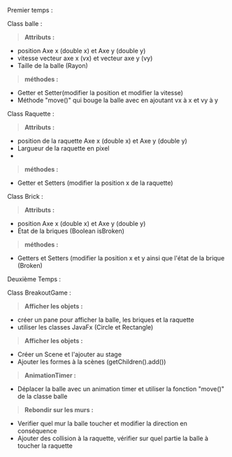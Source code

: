 Premier temps :

Class balle :
> **Attributs :**
- position Axe x (double x) et Axe y (double y)
- vitesse vecteur axe x (vx) et vecteur axe y (vy)
- Taille de la balle (Rayon)

> **méthodes :**
- Getter et Setter(modifier la position et modifier la vitesse)
- Méthode "move()" qui bouge la balle avec en ajoutant vx à x et vy à y


Class Raquette :
> **Attributs :**
- position de la raquette Axe x (double x) et Axe y (double y)
- Largueur de la raquette en pixel
- 

> **méthodes :**
- Getter et Setters (modifier la position x de la raquette)


Class Brick :
> **Attributs :**
- position Axe x (double x) et Axe y (double y)
- État de la briques (Boolean isBroken)

> **méthodes :**
- Getters et Setters (modifier la position x et y ainsi que l'état de la brique (Broken)



Deuxième Temps :

Class BreakoutGame :
> **Afficher les objets :**
- créer un pane pour afficher la balle, les briques et la raquette
- utiliser les classes JavaFx (Circle et Rectangle)

> **Afficher les objets :**
- Créer un Scene et l'ajouter au stage
- Ajouter les formes à la scènes (getChildren().add())

> **AnimationTimer :**
- Déplacer la balle avec un animation timer et utiliser la fonction "move()" de la classe balle

> **Rebondir sur les murs :**
- Verifier quel mur la balle toucher et modifier la direction en conséquence
- Ajouter des collision à la raquette, vérifier sur quel partie la balle à toucher la raquette
